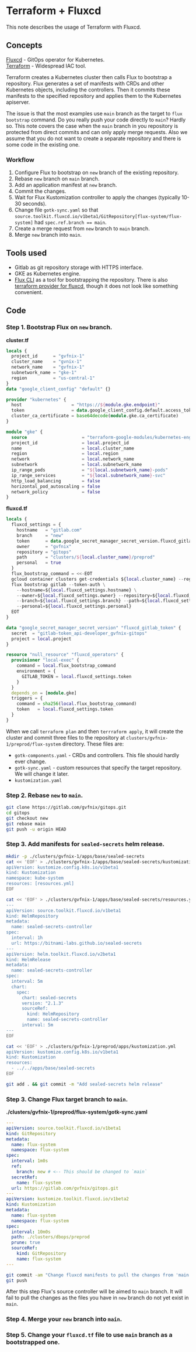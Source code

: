 # Terraform + Fluxcd

This note describes the usage of Terraform with Fluxcd.

## Concepts

[Fluxcd](https://fluxcd.io/) - GitOps operator for Kubernetes.<br/>
[Terraform](https://www.terraform.io/) - Widespread IAC tool.

Terraform creates a Kubernetes cluster then calls Flux to bootstrap a repository.
Flux generates a set of manifests with CRDs and other Kubernetes objects, including the controllers.
Then it commits these manifests to the specified repository and applies them to the Kubernetes apiserver.

The issue is that the most examples use `main` branch as the target to `flux bootstrap` command. Do you really push your code directly to `main`? Hardly so.
This note covers the case when the `main` branch in you repository is protected from direct commits and can only apply merge requests. Also we assume that you do not want to create a separate repository and there is some code in the existing one.

### Workflow

1. Configure Flux to bootstrap on `new` branch of the existing repository.
1. Rebase `new` branch on `main` branch.
1. Add an application manifest at `new` branch.
1. Commit the changes.
1. Wait for Flux Kustomization controller to apply the changes (typically 10-30 seconds).
1. Change file `gotk-sync.yaml` so that `source.toolkit.fluxcd.io/v1beta1/GitRepository[flux-system/flux-system]` had `spec.ref.branch == main`.
1. Create a merge request from `new` branch to `main` branch.
1. Merge `new` branch into `main`.

## Tools used

* Gitlab as git repository storage with HTTPS interface.
* GKE as Kubernetes engine.
* [Flux CLI](https://fluxcd.io/docs/cmd/) as a tool for bootstrapping the repository. There is also [terraform provider for fluxcd](https://github.com/fluxcd/terraform-provider-flux), though it does not look like something convenient.

## Code

### Step 1. Bootstrap Flux on `new` branch.

**cluster.tf**
```terraform
locals {
  project_id      = "gvfnix-1"
  cluster_name    = "gvnix-1"
  network_name    = "gvfnix-1"
  subnetwork_name = "gke-1"
  region          = "us-central-1"
}
data "google_client_config" "default" {}

provider "kubernetes" {
  host                   = "https://${module.gke.endpoint}"
  token                  = data.google_client_config.default.access_token
  cluster_ca_certificate = base64decode(module.gke.ca_certificate)
}

module "gke" {
  source                     = "terraform-google-modules/kubernetes-engine/google"
  project_id                 = local.project_id
  name                       = local.cluster_name
  region                     = local.region
  network                    = local.network_name
  subnetwork                 = local.subnetwork_name
  ip_range_pods              = "${local.subnetwork_name}-pods"
  ip_range_services          = "${local.subnetwork_name}-svc"
  http_load_balancing        = false
  horizontal_pod_autoscaling = false
  network_policy             = false
}
```

**fluxcd.tf**
```terraform
locals {
  fluxcd_settings = {
    hostname   = "gitlab.com"
    branch     = "new"
    token      = data.google_secret_manager_secret_version.fluxcd_gitlab_token.secret_data
    owner      = "gvfnix"
    repository = "gitops"
    path       = "clusters/${local.cluster_name}/preprod"
    personal   = true
  }
  flux_bootstrap_command = <<-EOT
  gcloud container clusters get-credentials ${local.cluster_name} --region=${local.region}
  flux bootstrap gitlab --token-auth \
    --hostname=${local.fluxcd_settings.hostname} \
    --owner=${local.fluxcd_settings.owner} --repository=${local.fluxcd_settings.repository} \
    --branch=${local.fluxcd_settings.branch} --path=${local.fluxcd_settings.path} \
    --personal=${local.fluxcd_settings.personal}
  EOT
}

data "google_secret_manager_secret_version" "fluxcd_gitlab_token" {
  secret  = "gitlab-token_api-developer_gvfnix-gitops"
  project = local.project
}

resource "null_resource" "fluxcd_operators" {
  provisioner "local-exec" {
    command = local.flux_bootstrap_command
    environment = {
      GITLAB_TOKEN = local.fluxcd_settings.token
    }
  }
  depends_on = [module.gke]
  triggers = {
    command = sha256(local.flux_bootstrap_command)
    token   = local.fluxcd_settings.token
  }
}
```

When we call `terraform plan` and then `terrraform apply`, it will create the cluster and commit three files to the repository at `clusters/gvfnix-1/preprod/flux-system` directory. These files are:

* `gotk-components.yaml` - CRDs and controllers. This file should hardly ever change.
* `gotk-sync.yaml` - custom resources that specify the target repository. We will change it later.
* `kustomization.yaml`

### Step 2. Rebase `new` to `main`.

```bash
git clone https://gitlab.com/gvfnix/gitops.git
cd gitops
git checkout new
git rebase main
git push -u origin HEAD
```

### Step 3. Add manifests for `sealed-secrets` helm release.
```bash
mkdir -p ./clusters/gvfnix-1/apps/base/sealed-secrets
cat << 'EOF' > ./clusters/gvfnix-1/apps/base/sealed-secrets/kustomization.yml
apiVersion: kustomize.config.k8s.io/v1beta1
kind: Kustomization
namespace: kube-system
resources: [resources.yml]
EOF

cat << 'EOF' > ./clusters/gvfnix-1/apps/base/sealed-secrets/resources.yml
---
apiVersion: source.toolkit.fluxcd.io/v1beta1
kind: HelmRepository
metadata:
  name: sealed-secrets-controller
spec:
  interval: 1h
  url: https://bitnami-labs.github.io/sealed-secrets
---
apiVersion: helm.toolkit.fluxcd.io/v2beta1
kind: HelmRelease
metadata:
  name: sealed-secrets-controller
spec:
  interval: 5m
  chart:
    spec:
      chart: sealed-secrets
      version: "2.1.3"
      sourceRef:
        kind: HelmRepository
        name: sealed-secrets-controller
      interval: 5m
---
EOF

cat << 'EOF' > ./clusters/gvfnix-1/preprod/apps/kustomization.yml
apiVersion: kustomize.config.k8s.io/v1beta1
kind: Kustomization
resources:
  - ../../apps/base/sealed-secrets
EOF

git add . && git commit -m "Add sealed-secrets helm release"
```

### Step 3. Change Flux target branch to `main`.

**./clusters/gvfnix-1/preprod/flux-system/gotk-sync.yaml**
```yaml
---
apiVersion: source.toolkit.fluxcd.io/v1beta1
kind: GitRepository
metadata:
  name: flux-system
  namespace: flux-system
spec:
  interval: 1m0s
  ref:
    branch: new # <-- This should be changed to `main`
  secretRef:
    name: flux-system
  url: https://gitlab.com/gvfnix/gitops.git
---
apiVersion: kustomize.toolkit.fluxcd.io/v1beta2
kind: Kustomization
metadata:
  name: flux-system
  namespace: flux-system
spec:
  interval: 10m0s
  path: ./clusters/dbops/preprod
  prune: true
  sourceRef:
    kind: GitRepository
    name: flux-system
---
```

```bash
git commit -am "Change fluxcd manifests to pull the changes from 'main' branch"
git push
```

After this step Flux's source controller will be aimed to `main` branch. It will fail to pull the changes as the files you have in `new` branch do not yet exist in `main`.

### Step 4. Merge your `new` branch into `main`.

### Step 5. Change your `fluxcd.tf` file to use `main` branch as a bootstrapped one.
